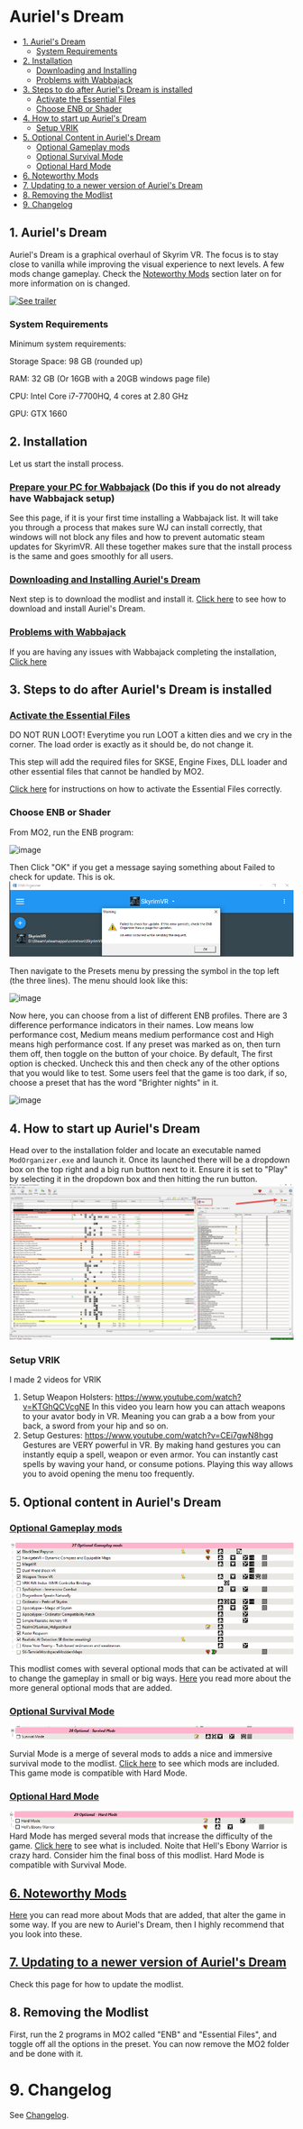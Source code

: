 # Auriel's Dream

- [1. Auriel's Dream](#1-auriel-s-dream)
  - [System Requirements](#system-requirements)
- [2. Installation](#2-installation)
  - [Downloading and Installing](#downloading-and-installing)
  - [Problems with Wabbajack](#problems-with-wabbajack)
- [3. Steps to do after Auriel's Dream is installed](#3-steps-to-do-after-auriels-dream-is-installed)
  - [Activate the Essential Files](#activate-the-essential-files)
  - [Choose ENB or Shader](#choose-enb-or-shader)
- [4. How to start up Auriel's Dream](#4-how-to-start-up-auriels-dream)
  - [Setup VRIK](#setup-vrik)
- [5. Optional Content in Auriel's Dream](#5-optional-content-in-auriels-dream)
  - [Optional Gameplay mods](#optional-gameplay-mods)
  - [Optional Survival Mode](#optional-survival-mode)
  - [Optional Hard Mode](#optional-hard-mode)
- [6. Noteworthy Mods](#6-noteworthy-mods)
- [7. Updating to a newer version of Auriel's Dream](#7-updating-to-a-newer-version-of-auriels-dream)
- [8. Removing the Modlist](#8-removing-the-modlist)
- [9. Changelog](#9-changelog)

## 1. Auriel's Dream

Auriel's Dream is a graphical overhaul of Skyrim VR. The focus is to stay close to vanilla while improving the visual experience to next levels. A few mods change gameplay. Check the [Noteworthy Mods](#noteworthy-mods) section later on for more information on is changed.


[![See trailer](https://i.ibb.co/GP7mJ0K/preview.jpg)](https://youtu.be/ZYQVn2SGNI0)

### System Requirements

Minimum system requirements:

Storage Space: 98 GB (rounded up)

RAM: 32 GB (Or 16GB with a 20GB windows page file)

CPU: Intel Core i7-7700HQ, 4 cores at 2.80 GHz

GPU: GTX 1660

## 2. Installation
Let us start the install process.

### [Prepare your PC for Wabbajack](https://github.com/Kvitekvist/Auriel-s-Dream/wiki/Prepare-PC-for-modlist) (Do this if you do not already have Wabbajack setup)
See this page, if it is your first time installing a Wabbajack list.
It will take you through a process that makes sure WJ can install correctly, that windows will not block any files and how to prevent automatic steam updates for SkyrimVR. All these together makes sure that the install process is the same and goes smoothly for all users.

### [Downloading and Installing Auriel's Dream](https://github.com/Kvitekvist/Auriel-s-Dream/wiki/Download-and-Installing-the-modlist)
Next step is to download the modlist and install it. [Click here](https://github.com/Kvitekvist/Auriel-s-Dream/wiki/Download-and-Installing-the-modlist) to see how to download and install Auriel's Dream.

### [Problems with Wabbajack](https://github.com/Kvitekvist/Auriel-s-Dream/wiki/Problems-with-Wabbajack)
If you are having any issues with Wabbajack completing the installation, [Click here](https://github.com/Kvitekvist/Auriel-s-Dream/wiki/Problems-with-Wabbajack)

## 3. Steps to do after Auriel's Dream is installed

### [Activate the Essential Files](https://github.com/Kvitekvist/Auriel-s-Dream/wiki/Essential-Files)

DO NOT RUN LOOT! Everytime you run LOOT a kitten dies and we cry in the corner. The load order is exactly as it should be, do not change it.

This step will add the required files for SKSE, Engine Fixes, DLL loader and other essential files that cannot be handled by MO2.

[Click here](https://github.com/Kvitekvist/Auriel-s-Dream/wiki/Essential-Files) for instructions on how to activate the Essential Files correctly.


### Choose ENB or Shader
From MO2, run the ENB program:

![image](https://i.ibb.co/9YSbjZG/enb1.jpg)

Then Click "OK" if you get a message saying something about Failed to check for update. This is ok.
![image](https://github.com/Kvitekvist/Auriel-s-Dream/blob/master/images/update_enb.png?raw=true)

Then navigate to the Presets menu by pressing the symbol in the top left (the three lines). The menu should look like this:

![image](https://i.ibb.co/YkFSZJ1/enb3.jpg)

Now here, you can choose from a list of different ENB profiles. There are 3 difference performance indicators in their names. Low means low performance cost, Medium means medium performance cost and High means high performance cost. 
If any preset was marked as on, then turn them off, then toggle on the button of your choice. By default, The first option is checked. Uncheck this and then check any of the other options that you would like to test. Some users feel that the game is too dark, if so, choose a preset that has the word "Brighter nights" in it.

![image](https://i.ibb.co/FH866MN/enb4.jpg)

## 4. How to start up Auriel's Dream

Head over to the installation folder and locate an executable named `ModOrganizer.exe` and launch it. Once its launched there will be a dropdown box on the top right and a big run button next to it. Ensure it is set to "Play" by selecting it in the dropdown box and then hitting the run button.
![image](https://github.com/Kvitekvist/Auriel-s-Dream/blob/master/images/run%20AD.jpg?raw=true)

### Setup VRIK
I made 2 videos for VRIK
1. Setup Weapon Holsters: https://www.youtube.com/watch?v=KTGhQCVcgNE
In this video you learn how you can attach weapons to your avator body in VR. Meaning you can grab a a bow from your back, a sword from your hip and so on.
2. Setup Gestures: https://www.youtube.com/watch?v=CEi7gwN8hgg
Gestures are VERY powerful in VR. By making hand gestures you can instantly equip a spell, weapon or even armor. You can instantly cast spells by waving your hand, or consume potions. Playing this way allows you to avoid opening the menu too frequently.

## 5. Optional content in Auriel's Dream

### [Optional Gameplay mods](https://github.com/Kvitekvist/Auriel-s-Dream/wiki/Optional-Gameplay-Mods)
![image](https://github.com/Kvitekvist/Auriel-s-Dream/blob/master/images/optional_gameplay_mods.png?raw=true)

This modlist comes with several optional mods that can be activated at will to change the gameplay in small or big ways.
[Here](https://github.com/Kvitekvist/Auriel-s-Dream/wiki/Optional-Gameplay-Mods) you read more about the more general optional mods that are added.

### [Optional Survival Mode](https://github.com/Kvitekvist/Auriel-s-Dream/wiki/Survival-Mode)
![image](https://github.com/Kvitekvist/Auriel-s-Dream/blob/master/images/survival_mode.png?raw=true)

Survial Mode is a merge of several mods to adds a nice and immersive survival mode to the modlist.
[Click here](https://github.com/Kvitekvist/Auriel-s-Dream/wiki/Survival-Mode) to see which mods are included. This game mode is compatible with Hard Mode.

### [Optional Hard Mode](https://github.com/Kvitekvist/Auriel-s-Dream/wiki/Hard-Mode)
![image](https://github.com/Kvitekvist/Auriel-s-Dream/blob/master/images/hardmode.png?raw=true)
Hard Mode has merged several mods that increase the difficulty of the game. [Click here](https://github.com/Kvitekvist/Auriel-s-Dream/wiki/Hard-Mode) to see what is included. Noite that Hell's Ebony Warrior is crazy hard. Consider him the final boss of this modlist. Hard Mode is compatible with Survival Mode.

## [6. Noteworthy Mods](https://github.com/Kvitekvist/Auriel-s-Dream/wiki/Noteworthy-Mods)

[Here](https://github.com/Kvitekvist/Auriel-s-Dream/wiki/Noteworthy-Mods) you can read more about Mods that are added, that alter the game in some way. If you are new to Auriel's Dream, then I highly recommend that you look into these.

## [7. Updating to a newer version of Auriel's Dream](https://github.com/Kvitekvist/Auriel-s-Dream/wiki/Updating-the-Modlist)
Check this page for how to update the modlist.

## 8. Removing the Modlist

First, run the 2 programs in MO2 called "ENB" and "Essential Files", and toggle off all the options in the preset. You can now remove the MO2 folder and be done with it.

# 9. Changelog

See [Changelog](CHANGELOG.md).
